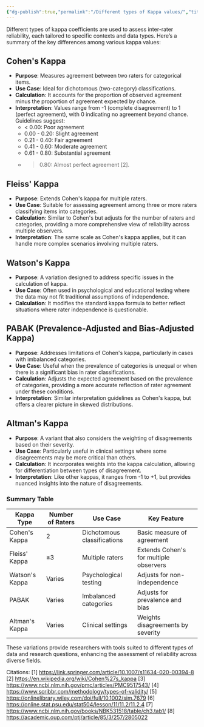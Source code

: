 ```yaml
---
{"dg-publish":true,"permalink":"/Different types of Kappa values/","title":"Different types of Kappa values","tags":["guideline","kappa","reliability","validity","statistic"],"created":"2024-09-24T15:38","updated":"2024-10-25T14:56"}
---
```



Different types of kappa coefficients are used to assess inter-rater reliability, each tailored to specific contexts and data types. Here’s a summary of the key differences among various kappa values:

## Cohen's Kappa

- **Purpose**: Measures agreement between two raters for categorical items.
- **Use Case**: Ideal for dichotomous (two-category) classifications.
- **Calculation**: It accounts for the proportion of observed agreement minus the proportion of agreement expected by chance.
- **Interpretation**: Values range from -1 (complete disagreement) to 1 (perfect agreement), with 0 indicating no agreement beyond chance. Guidelines suggest:
	- < 0.00: Poor agreement
	- 0.00 - 0.20: Slight agreement
	- 0.21 - 0.40: Fair agreement
	- 0.41 - 0.60: Moderate agreement
	- 0.61 - 0.80: Substantial agreement
	- > 0.80: Almost perfect agreement [2].

## Fleiss' Kappa

- **Purpose**: Extends Cohen's kappa for multiple raters.
- **Use Case**: Suitable for assessing agreement among three or more raters classifying items into categories.
- **Calculation**: Similar to Cohen's but adjusts for the number of raters and categories, providing a more comprehensive view of reliability across multiple observers.
- **Interpretation**: The same scale as Cohen's kappa applies, but it can handle more complex scenarios involving multiple raters.

## Watson's Kappa

- **Purpose**: A variation designed to address specific issues in the calculation of kappa.
- **Use Case**: Often used in psychological and educational testing where the data may not fit traditional assumptions of independence.
- **Calculation**: It modifies the standard kappa formula to better reflect situations where rater independence is questionable.

## PABAK (Prevalence-Adjusted and Bias-Adjusted Kappa)

- **Purpose**: Addresses limitations of Cohen's kappa, particularly in cases with imbalanced categories.
- **Use Case**: Useful when the prevalence of categories is unequal or when there is a significant bias in rater classifications.
- **Calculation**: Adjusts the expected agreement based on the prevalence of categories, providing a more accurate reflection of rater agreement under these conditions.
- **Interpretation**: Similar interpretation guidelines as Cohen's kappa, but offers a clearer picture in skewed distributions.

## Altman's Kappa

- **Purpose**: A variant that also considers the weighting of disagreements based on their severity.
- **Use Case**: Particularly useful in clinical settings where some disagreements may be more critical than others.
- **Calculation**: It incorporates weights into the kappa calculation, allowing for differentiation between types of disagreement.
- **Interpretation**: Like other kappas, it ranges from -1 to +1, but provides nuanced insights into the nature of disagreements.

### Summary Table

| Kappa Type     | Number of Raters | Use Case                    | Key Feature                            |
| -------------- | ---------------- | --------------------------- | -------------------------------------- |
| Cohen's Kappa  | 2                | Dichotomous classifications | Basic measure of agreement             |
| Fleiss' Kappa  | ≥3               | Multiple raters             | Extends Cohen's for multiple observers |
| Watson's Kappa | Varies           | Psychological testing       | Adjusts for non-independence           |
| PABAK          | Varies           | Imbalanced categories       | Adjusts for prevalence and bias        |
| Altman's Kappa | Varies           | Clinical settings           | Weights disagreements by severity      |

These variations provide researchers with tools suited to different types of data and research questions, enhancing the assessment of reliability across diverse fields.

Citations:
[1] <https://link.springer.com/article/10.1007/s11634-020-00394-8>
[2] <https://en.wikipedia.org/wiki/Cohen%27s_kappa>
[3] <https://www.ncbi.nlm.nih.gov/pmc/articles/PMC9517543/>
[4] <https://www.scribbr.com/methodology/types-of-validity/>
[5] <https://onlinelibrary.wiley.com/doi/full/10.1002/sim.7679>
[6] <https://online.stat.psu.edu/stat504/lesson/11/11.2/11.2.4>
[7] <https://www.ncbi.nlm.nih.gov/books/NBK531518/table/ch3.tab1/>
[8] <https://academic.oup.com/ptj/article/85/3/257/2805022>
